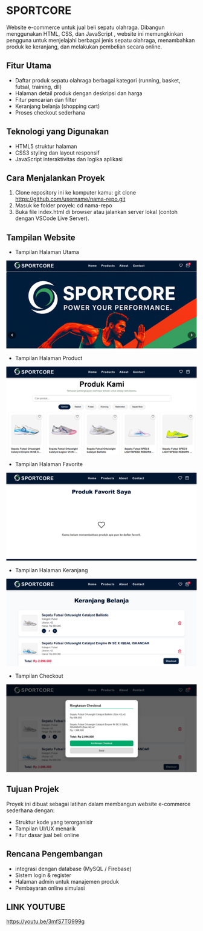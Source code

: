 # SPORTCORE
Website e-commerce untuk jual beli sepatu olahraga.
Dibangun menggunakan HTML, CSS, dan JavaScript , website ini memungkinkan pengguna untuk menjelajahi berbagai jenis sepatu olahraga, menambahkan produk ke keranjang, dan melakukan pembelian secara online.

## Fitur Utama
- Daftar produk sepatu olahraga berbagai kategori (running, basket, futsal, training, dll)
- Halaman detail produk dengan deskripsi dan harga
- Fitur pencarian dan filter
- Keranjang belanja (shopping cart)
- Proses checkout sederhana

## Teknologi yang Digunakan
- HTML5 struktur halaman
- CSS3 styling dan layout responsif
- JavaScript interaktivitas dan logika aplikasi

## Cara Menjalankan Proyek
1. Clone repository ini ke komputer kamu:
git clone https://github.com/username/nama-repo.git
2. Masuk ke folder proyek:
cd nama-repo
3. Buka file index.html di browser
atau jalankan server lokal (contoh dengan VSCode Live Server).

## Tampilan Website
* Tampilan Halaman Utama

![Tampilan Halaman Utama](img/Tampilan_Home.png)
* Tampilan Halaman Product
  
![Tampilan Halaman Product](img/Tampilan_Produk.png)
* Tampilan Halaman Favorite
  
![Tampilan Halaman Favorite](img/Tampilan_favorite.png)
* Tampilan Halaman Keranjang
  
![Tampilan Halaman Keranjang](img/Tapilan_keranjang.png)
* Tampilan Checkout
  
![Tampilan Halaman Chechout](img/Tampilan_checkout.png)

## Tujuan Projek
Proyek ini dibuat sebagai latihan dalam membangun website e-commerce sederhana dengan:
- Struktur kode yang terorganisir
- Tampilan UI/UX menarik
- Fitur dasar jual beli online

## Rencana Pengembangan
- integrasi dengan database (MySQL / Firebase)
- Sistem login & register
- Halaman admin untuk manajemen produk
- Pembayaran online simulasi
## LINK YOUTUBE
https://youtu.be/3mfS7TG999g
